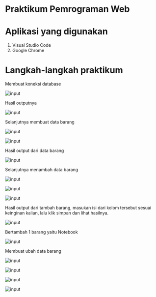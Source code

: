 # Praktikum Pemrograman Web

# Aplikasi yang digunakan
1. Visual Studio Code
2. Google Chrome

# Langkah-langkah praktikum

Membuat koneksi database





![input](https://github.com/ikmalriyan21/Lab8Web/blob/b48d67dfa52eb0dad5d9e857a1aaae6f73c30324/gambar/Codingan%20koneksi%20database.png)

Hasil outputnya





![input](https://github.com/ikmalriyan21/Lab8Web/blob/9f224afd9459f50d2354195f7b23137a856cba9d/gambar/Output%20koneksi%20database.png)

Selanjutnya membuat data barang





![input](https://github.com/ikmalriyan21/Lab8Web/blob/3d969eecd367bd63269a0d0da697b1c8b66c75d4/gambar/Codingan%20untuk%20menampilkan%20data%20barang%201.png)





![input](https://github.com/ikmalriyan21/Lab8Web/blob/87eef2e1ef066f8ef1d23bdbab77350eb70c6042/gambar/Codingan%20untuk%20menampilkan%20data%20barang%202.png)

Hasil output dari data barang





![input](https://github.com/ikmalriyan21/Lab8Web/blob/2f4fa8868c23a3184590360e255b6ff3e4857757/gambar/Output%20untuk%20menampilkan%20data%20barang.png)

Selanjutnya menambah data barang





![input](https://github.com/ikmalriyan21/Lab8Web/blob/438ae4e23dfb696b9c3d199242e2ba7bc347029f/gambar/Codingan%20untuk%20menambah%20data%201.png)





![input](https://github.com/ikmalriyan21/Lab8Web/blob/3d5e18ec87faf99b332fceafc09640a6b18b20de/gambar/Codingan%20untuk%20menambah%20data%202.png)





![input](https://github.com/ikmalriyan21/Lab8Web/blob/987be68c8883a44a3926b5d65f3d600c3c7353f5/gambar/Codingan%20untuk%20menambah%20data%203.png)

Hasil output dari tambah barang, masukan isi dari kolom tersebut sesuai keinginan kalian, lalu klik simpan dan lihat hasilnya.





![input](https://github.com/ikmalriyan21/Lab8Web/blob/9a354c4b7aa166efaf50a24dcf568f4fd70113e2/gambar/Hasil%20Output%20tambah%20barang.png)

Bertambah 1 barang yaitu Notebook





![input](https://github.com/ikmalriyan21/Lab8Web/blob/4c25af4453fd218c99e9ec31bd575fae075425e0/gambar/Hasil%20Output%20bertambah%201%20barang.png)

Membuat ubah data barang





![input](https://github.com/ikmalriyan21/Lab8Web/blob/553e9d9dbc9588d780f9d9c893c91ee00a040978/gambar/Codingan%20untuk%20mengubah%20data%201.png)





![input](https://github.com/ikmalriyan21/Lab8Web/blob/f099fd8b33eb89b9c403d22f777ecb0f9151d2fe/gambar/Codingan%20untuk%20mengubah%20data%202.png)





![input](https://github.com/ikmalriyan21/Lab8Web/blob/3edef98318972896f4a7b934d7670a05b6237bff/gambar/Codingan%20untuk%20mengubah%20data%203.png)





![input](https://github.com/ikmalriyan21/Lab8Web/blob/1e6649a7669193f53bd94a39cfd45877601ca0a2/gambar/Codingan%20untuk%20mengubah%20data%204.png)




























